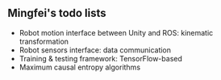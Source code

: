 ## Mingfei's todo lists

* Robot motion interface between Unity and ROS: kinematic transformation
* Robot sensors interface: data communication
* Training & testing framework: TensorFlow-based
* Maximum causal entropy algorithms

